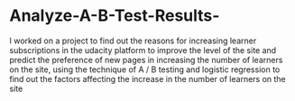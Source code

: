 # Analyze-A-B-Test-Results-

I worked on a project to find out the reasons for increasing learner
subscriptions in the udacity platform to improve the level of the site and predict the
preference of new pages in increasing the number of learners on the site, using the
technique of A / B testing and logistic regression to find out the factors affecting the
increase in the number of learners on the site

